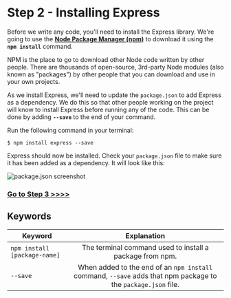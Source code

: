 # Step 2 - Installing Express

Before we write any code, you'll need to install the Express library. We're going to use the **[Node Package Manager (npm)](https://www.npmjs.com/)** to download it using the **`npm install`** command.

NPM is the place to go to download other Node code written by other people.  There are thousands of open-source, 3rd-party Node modules (also known as "packages") by other people that you can download and use in your own projects. 

As we install Express, we'll need to update the `package.json` to add Express as a dependency. We do this so that other people working on the project will know to install Express before running any of the code. This can be done by adding **`--save`** to the end of your command.

Run the following command in your terminal:

`$ npm install express --save`

Express should now be installed. Check your `package.json` file to make sure it has been added as a dependency. It will look like this:

![package.json screenshot](https://cloud.githubusercontent.com/assets/10683087/16382664/be35f0b4-3c79-11e6-82b6-ae9e4a037c3f.png)

### [Go to Step 3 >>>>](https://github.com/node-girls/express-workshop/blob/master/step03.md)

## Keywords

| Keyword | Explanation |
|--------|:-------------------------------:|
| `npm install [package-name]` | The terminal command used to install a package from npm. |
| `--save` | When added to the end of an `npm install` command, `--save` adds that npm package to the `package.json` file. |
